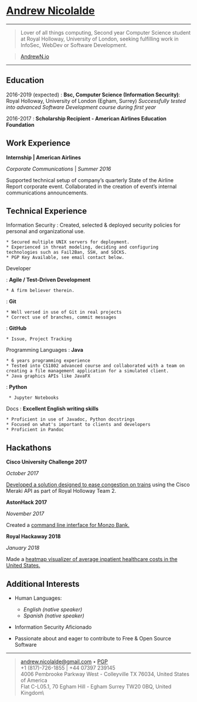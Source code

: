 [Andrew Nicolalde](https://andrewnicolalde.github.io/about/)
============

----

> Lover of all things computing, Second year Computer Science student at Royal Holloway, University of London, seeking fulfilling work in InfoSec, WebDev or Software Development.

> [AndrewN.io](http://andrewn.io/about/)

----

Education
---------

2016-2019 (expected)
:   **Bsc, Computer Science (Information Security)**: Royal Holloway, University of London (Egham, Surrey)
    *Successfully tested into advanced Software Development course during first year*

2016-2017
:   **Scholarship Recipient - American Airlines Education Foundation**

Work Experience
----------

**Internship | American Airlines**

*Corporate Communications* | *Summer 2016*

Supported technical setup of company’s quarterly State of the Airline Report corporate event.
Collaborated in the creation of event’s internal communications announcements.

Technical Experience
--------------------

Information Security
:   Created, selected & deployed security policies for personal and organizational use.

    * Secured multiple UNIX servers for deployment.
    * Experienced in threat modeling, deciding and configuring technologies such as Fail2Ban, SSH, and SOCKS.
    * PGP Key Available, see email contact below.

Developer

:   **Agile / Test-Driven Development**
    
    * A firm believer therein.
    
:   **Git**

    * Well versed in use of Git in real projects
    * Correct use of branches, commit messages

:   **GitHub**

    * Issue, Project Tracking

Programming Languages
:   **Java**

    * 6 years programming experience
    * Tested into CS1802 advanced course and collaborated with a team on creating a file management application for a simulated client.
    * Java graphics APIs like JavaFX

:   **Python**

     * Jupyter Notebooks

Docs
:   **Excellent English writing skills**

    * Proficient in use of Javadoc, Python docstrings
    * Focused on what's important to clients and developers
    * Proficient in Pandoc


Hackathons
----------

**Cisco University Challenge 2017**

*October 2017*

[Developed a solution designed to ease congestion on trains](https://www.royalholloway.ac.uk/computerscience/news/newsarticles/cisco2017.aspx) using the Cisco Meraki API as part of Royal Holloway Team 2.

**AstonHack 2017**

*November 2017*

Created a [command line interface for Monzo Bank.](https://github.com/crablab/monzo-cli)

**Royal Hackaway 2018**

*January 2018*

Made a [heatmap visualizer of average inpatient healthcare costs in the United States.](https://github.com/andrewnicolalde/Open-Health-Charges-Map)

Additional Interests
----------------------------------------

* Human Languages:

     * *English (native speaker)*
     * *Spanish (native speaker)*

* Information Security Aficionado

* Passionate about and eager to contribute to Free & Open Source Software

----

> <andrew.nicolalde@gmail.com> • [PGP](https://pgp.mit.edu/pks/lookup?op=get&search=0xB53712A8C01E0060)\
> +1 (817)-726-1855 | +44 07397 239145\
> 4006 Pembrooke Parkway West - Colleyville TX 76034, United States of America\
> Flat C-L05.1, 70 Egham Hill - Egham Surrey TW20 0BQ, United Kingdom\
